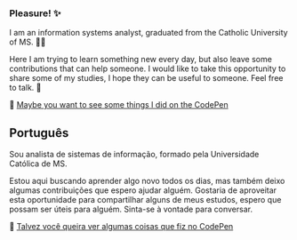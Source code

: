 ### Pleasure! ✨

I am an information systems analyst, graduated from the Catholic University of MS. 👨‍🎓

Here I am trying to learn something new every day, but also leave some contributions that can help someone. I would like to take this opportunity to share some of my studies, I hope they can be useful to someone. Feel free to talk. 👋

🔭 <a href="https://codepen.io/devtbraga">Maybe you want to see some things I did on the CodePen</a>

## Português

Sou analista de sistemas de informação, formado pela Universidade Católica de MS. 

Estou aqui buscando aprender algo novo todos os dias, mas também deixo algumas contribuições que espero ajudar alguém. Gostaria de aproveitar esta oportunidade para compartilhar alguns de meus estudos, espero que possam ser úteis para alguém. Sinta-se à vontade para conversar.

🔭 <a href="https://codepen.io/devtbraga">Talvez você queira ver algumas coisas que fiz no CodePen</a>

<!-- <img width="600px" align="left" src="https://github-readme-stats.vercel.app/api/top-langs/?username=devtbraga&hide=html&layout=compact&theme=buefy" /> -->



